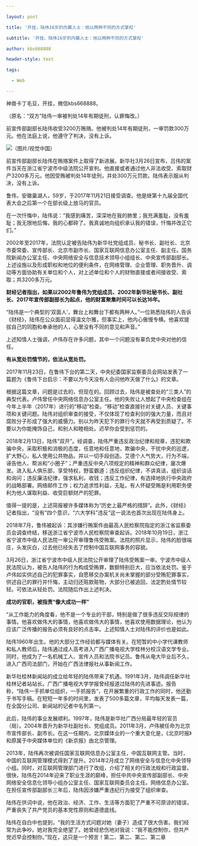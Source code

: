 ---
layout: post
title: '开挂，陆伟16岁的内幕人士：他以两种不同的方式掌权'
subtitle: '开挂，陆伟16岁的内幕人士：他以两种不同的方式掌权'
author: kbs668888
header-style: text
tags:
  - Web
---
神兽卡丁毛豆，开挂，微信kbs668888。

（原名：“双方”陆伟一审被判处14年有期徒刑，认罪悔改。）

前宣传部副部长陆伟收受3200万贿赂。他被判处14年有期徒刑，一审罚款300万元。他在法庭上说，他遵守了判决，没有上诉。

![](http://dingyue.ws.126.net/wGVNOdhkZ1=UWDbMDPgJ4LLPK6V6GYi7y177o4nnJ6bzz1553681685705compressflag.jpg)（图片/视觉中国）

前宣传部副部长陆伟在贿赂案件上取得了新进展。新华社3月26日宣布，吕伟的案件当天在浙江省宁波市中级法院公开宣判。他直接或者通过他人非法收受、索取财产3200多万元。他因受贿被判处14年徒刑，并处300万元罚款。陆伟表示服从判决，没有上诉。

鲁伟，安徽巢湖人，59岁，于2017年11月21日接受调查。他是继第十九届全国代表大会之后第一个在部长级上放马的官员。

在一次忏悔中，陆伟说：“我感到痛苦，深深地在我的肺里；我充满羞耻，没有羞耻；我无限地后悔，我的心都碎了。我真诚地向组织承认我的错误，忏悔并改正它们。”

2002年至2017年，法院认定被告陆伟为新华社党组成员、秘书长、副社长、北京市委常委、宣传部长、北京市副市长、国家互联网信息办公室主任、副主任。国务院新闻办公室主任、中央网络安全与信息技术领导小组组长、中央宣传部副部长。上述设施以及形成职权和地位的便利条件，在网络管理、企业管理、职务晋升、调动等方面协助有关单位和个人，对上述单位和个人的财物直接或者间接收受、索取；共3200多万元。

 **财经记者指出，如果以2002年鲁伟为党组成员、2002年新华社秘书长、副社长、2017年宣传部副部长为起点，他的财富聚集时间可以长达16年。**

“陆伟是一个典型的‘双面人’，舞台上和舞台下都有两种人。”一位熟悉陆伟的人告诉《财经》，陆伟在公众面前显得温文尔雅，但事实上，他内心傲慢专横。他喜欢提拔自己的同胞和奉承他的人，心里没有不同的意见和声音。”

上述知情人士强调，卢伟存在许多问题，其中一个问题没有辜负党中央对他的信任。

 **有从宽处罚情节的，依法从宽处罚。**

2017年11月23日，在鲁伟下台的第二天，中央纪委国家监察委员会网站发表了一篇题为《鲁伟下台启示：不要以为今天没有人会问他昨天做了什么》的文章。

根据这篇文章，问题是过去的，但现在的。回顾过去，陆伟是被查处的“三类人”的典型代表。卢伟曾任中央网络信息办公室主任。他的失败让人想起了中央检查组在今年上半年（2017年）进行的“移动”检查。“移动”检查直接针对关键人员、关键事项和关键问题。陆伟对组织审查的接受，不仅体现了检查利剑的强大力量，而且对腐败分子形成了强大的威慑力。别以为昨天犯下的罪行今天就不再受到质疑了。不要以为你能掩饰自己，和别人和睦相处。迟早你会受到惩罚的。

2018年2月13日，陆伟“双开”。经调查，陆伟严重违反政治纪律和规章，违犯和欺骗中央，采取积极和消极的态度，任意地和任意地，欺骗中央，干扰中央的巡逻，扩大野心，私人使用公共物品，并以一切手段创造。艾德个人气势大，行为不端，诬告他人、帮派和“小圈子”；严重违反中央八项规定的精神和群众纪律，屡次爆发。进入私人俱乐部，享受特权，野蛮霸道；违反组织纪律，不讲真话，组织谈话和询问；违反廉洁纪律，强求私利，收钱；违反工作纪律，有选择地执行中央政府的战略部署。网络邮件工作；权力追求性利益，无耻。有人怀疑受贿是利用职务便利为他人谋取利益、收受巨额财产的犯罪。

值得一提的是，上述简报被许多媒体称为“历史上最严格的措辞”。此外，《财经》记者指出，“没有”四个意识，“六大学科”违反“这一说法也首次出现在陆伟身上。

2018年7月，鲁伟被起诉：其涉嫌行贿案件由最高人民检察院指定的浙江省监察委员会调查终结，移送浙江省宁波市人民检察院审查起诉。2018年10月19日，浙江省宁波市中级人民法院一审公开审理鲁伟受贿案。法院的照片显示，陆伟的脸很端庄，头发灰白，过去他已经失去了控制中国互联网事务的容貌。

3月26日，浙江省宁波市中级人民法院公开审理了陆伟受贿案一审。宁波市中级人民法院认为，被告人陆伟的行为构成受贿罪，数额特别巨大，应当依法处罚。鉴于卢伟如实供述自己的犯罪事实，自愿移交办案机关尚未掌握的部分受贿犯罪事实，供述自己的罪行并忏悔，主动归还赃款赃物，大部分已被追回，法定酌处情节较轻。可依法从轻处罚。法院随后作出上述判决。

 **成功的官职，被指责“像大成功一样”**

“从工作能力的角度看，他不是一个专业的干部，特别是做了很多违反交际规律的事情。他喜欢做伟大的事情，他喜欢做伟大的事情，他喜欢使用数据理论，他认为应该广泛传播的报告必须有良好的点击率。上述知情人士对陆伟的评价也是如此。

陆伟1960年出生。他的大部分工作经验都与媒体有关。在短暂的中小学代课教师和私人教师后，陆伟通过成人高考进入广西广播电视大学桂林分校汉语文学专业。同时，他成为了一名机械工人、宣传人员和法院书记员。鲁伟从电大毕业后不久，进入广西司法部门，开始在广西法律报社从事新闻工作。

新华社桂林新闻站的成立给年轻的陆伟带来了机遇。1991年3月，陆伟调任新华社桂林记者站站长。广西广播电视大学学报曾经报道过陆伟的先进事迹。报告称，“陆伟一手抓单位组织，一手抓报告”，在开展繁重的行政工作的同时，他还勤于书写手稿。在短短一年多的时间里，发表了500多篇文章，平均每天发表一篇，在全国分公司、新闻站的记者中名列第一。

此后，陆伟的事业发展顺利。1997年，陆伟是新华社广西分局最年轻的官员（局）。2004年晋升为新华社副社长、党组成员。2011年3月，卢伟被任命为北京市宣传部长、副市长。在这一任期内，北京媒体业的一个重大变化是，《北京时报》和原属于中央媒体单位的《新京报》由北京管理。

2013年，陆伟再次被调任国家互联网信息办公室主任，中国互联网主管。当时，中国的互联网管理模式得到了提升。2014年2月成立了网络安全与信息化中央领导小组。同时，对互联网管理部门进行了改组，介绍了相关的行政法规和行政监督。很快，陆伟在2014年迎来了职业生涯的巅峰，担任中共中央宣传部副部长、中央网络安全信息化领导小组办公室主任、国家互联网委员会主任。网络信息办公室。在担任宣传部副部长三年后，陆伟因涉嫌严重违纪行为接受了组织审查。

陆伟在供词中说，他在政治、经济、工作、生活等方面犯了严重不可原谅的错误，严重丧失了共产党员的基本党性原则和道德底线。

陆伟在自白中也提到，“我的生活方式问题对她（妻子）造成了很大伤害。我们经常为此争吵。她对我完全绝望了。她曾经悲伤地对我说：“我不能控制你，但共产党迟早会控制你。”现在，这只是一个预言！第二、第二、第二、第二章

